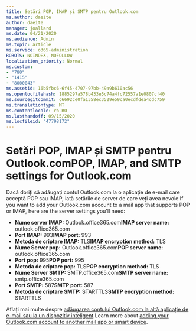 ```yaml
---
title: Setări POP, IMAP și SMTP pentru Outlook.com
ms.author: daeite
author: daeite
manager: joallard
ms.date: 04/21/2020
ms.audience: Admin
ms.topic: article
ms.service: o365-administration
ROBOTS: NOINDEX, NOFOLLOW
localization_priority: Normal
ms.custom:
- "780"
- "1415"
- "8000043"
ms.assetid: 16b5fbc6-6f45-4707-97bb-49a9b610ac56
ms.openlocfilehash: 1885297a578b433e5c74a4fc72557a1e0807cf40
ms.sourcegitcommit: c6692ce0fa1358ec3529e59ca0ecdfdea4cdc759
ms.translationtype: MT
ms.contentlocale: ro-RO
ms.lasthandoff: 09/15/2020
ms.locfileid: "47798172"
---
```

# <a name="pop-imap-and-smtp-settings-for-outlookcom"></a><span data-ttu-id="e4669-102">Setări POP, IMAP și SMTP pentru Outlook.com</span><span class="sxs-lookup"><span data-stu-id="e4669-102">POP, IMAP, and SMTP settings for Outlook.com</span></span>

<span data-ttu-id="e4669-103">Dacă doriți să adăugați contul Outlook.com la o aplicație de e-mail care acceptă POP sau IMAP, iată setările de server de care veți avea nevoie:</span><span class="sxs-lookup"><span data-stu-id="e4669-103">If you want to add your Outlook.com account to a mail app that supports POP or IMAP, here are the server settings you'll need:</span></span>
  
- <span data-ttu-id="e4669-104">**Nume server IMAP:** Outlook.office365.com</span><span class="sxs-lookup"><span data-stu-id="e4669-104">**IMAP server name:** outlook.office365.com</span></span>
- <span data-ttu-id="e4669-105">**Port IMAP:** 993</span><span class="sxs-lookup"><span data-stu-id="e4669-105">**IMAP port:** 993</span></span>
- <span data-ttu-id="e4669-106">**Metoda de criptare IMAP:** TLS</span><span class="sxs-lookup"><span data-stu-id="e4669-106">**IMAP encryption method:** TLS</span></span>
- <span data-ttu-id="e4669-107">**Nume Server pop:** Outlook.office365.com</span><span class="sxs-lookup"><span data-stu-id="e4669-107">**POP server name:** outlook.office365.com</span></span>  
- <span data-ttu-id="e4669-108">**Port pop:** 995</span><span class="sxs-lookup"><span data-stu-id="e4669-108">**POP port:** 995</span></span>  
- <span data-ttu-id="e4669-109">**Metoda de criptare pop:** TLS</span><span class="sxs-lookup"><span data-stu-id="e4669-109">**POP encryption method:** TLS</span></span>  
- <span data-ttu-id="e4669-110">**Nume Server SMTP:** SMTP.office365.com</span><span class="sxs-lookup"><span data-stu-id="e4669-110">**SMTP server name:** smtp.office365.com</span></span>
- <span data-ttu-id="e4669-111">**Port SMTP:** 587</span><span class="sxs-lookup"><span data-stu-id="e4669-111">**SMTP port:** 587</span></span>
- <span data-ttu-id="e4669-112">**Metoda de criptare SMTP:** STARTTLS</span><span class="sxs-lookup"><span data-stu-id="e4669-112">**SMTP encryption method:** STARTTLS</span></span>

<span data-ttu-id="e4669-113">Aflați mai multe despre [adăugarea contului Outlook.com la altă aplicație de e-mail sau la un dispozitiv inteligent](https://support.office.com/article/73f3b178-0009-41ae-aab1-87b80fa94970?wt.mc_id=Office_Outlook_com_Alchemy).</span><span class="sxs-lookup"><span data-stu-id="e4669-113">Learn more about [adding your Outlook.com account to another mail app or smart device](https://support.office.com/article/73f3b178-0009-41ae-aab1-87b80fa94970?wt.mc_id=Office_Outlook_com_Alchemy).</span></span>